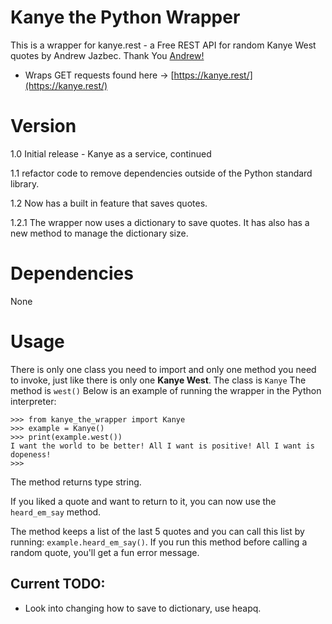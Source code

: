 # Kanye the Python Wrapper
This is a wrapper for kanye.rest - a Free REST API for random Kanye West quotes by Andrew Jazbec.
Thank You [Andrew!](https://github.com/ajzbc)

* Wraps GET requests found here -> [https://kanye.rest/](https://kanye.rest/)

# Version
1.0 Initial release - Kanye as a service, continued

1.1 refactor code to remove dependencies outside of the Python standard library.

1.2  Now has a built in feature that saves quotes.

1.2.1 The wrapper now uses a dictionary to save quotes. It has also has a new method to manage the dictionary size. 

# Dependencies
None

# Usage

There is only one class you need to import and only one method you need to invoke, just like there is only one **Kanye West**.
The class is `Kanye` 
The method is `west()`
Below is an example of running the wrapper in the Python interpreter:

```
>>> from kanye_the_wrapper import Kanye
>>> example = Kanye()
>>> print(example.west())
I want the world to be better! All I want is positive! All I want is dopeness!
>>> 
```

The method returns type string.

If you liked a quote and want to return to it, you can now use the `heard_em_say` method.

The method keeps a list of the last 5 quotes and you can call this list by running: 
`example.heard_em_say()`. 
If you run this method before calling a random quote, you'll get a fun error message.

## Current TODO: 

* Look into changing how to save to dictionary, use heapq.
